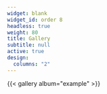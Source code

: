 ```yaml
---
widget: blank
widget_id: order 8
headless: true
weight: 80
title: Gallery
subtitle: null
active: true
design:
  columns: "2"
---
```


{{< gallery album="example" >}}
